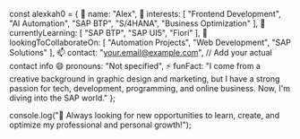 const alexkah0 = {
  👋 name: "Alex",
  👀 interests: [
    "Frontend Development",
    "AI Automation",
    "SAP BTP",
    "S/4HANA",
    "Business Optimization"
  ],
  🌱 currentlyLearning: [
    "SAP BTP",
    "SAP UI5",
    "Fiori"
  ],
  💞️ lookingToCollaborateOn: [
    "Automation Projects",
    "Web Development",
    "SAP Solutions"
  ],
  📫 contact: "your.email@example.com", // Add your actual contact info
  😄 pronouns: "Not specified",
  ⚡ funFact: "I come from a creative background in graphic design and marketing, 
  but I have a strong passion for tech, development, programming, and online business. 
  Now, I'm diving into the SAP world."
};

console.log("🚀 Always looking for new opportunities to learn, create, and optimize my professional and personal growth!");

<!---
alexkah0/alexkah0 is a ✨ special ✨ repository because its `README.md` (this file) appears on your GitHub profile.
You can click the Preview link to take a look at your changes.
--->
